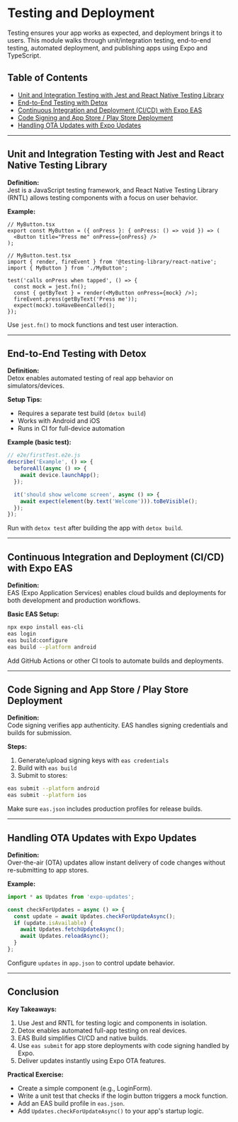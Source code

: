 
# Testing and Deployment

Testing ensures your app works as expected, and deployment brings it to users. This module walks through unit/integration testing, end-to-end testing, automated deployment, and publishing apps using Expo and TypeScript.

## Table of Contents
- [Unit and Integration Testing with Jest and React Native Testing Library](#unit-and-integration-testing-with-jest-and-react-native-testing-library)
- [End-to-End Testing with Detox](#end-to-end-testing-with-detox)
- [Continuous Integration and Deployment (CI/CD) with Expo EAS](#continuous-integration-and-deployment-cicd-with-expo-eas)
- [Code Signing and App Store / Play Store Deployment](#code-signing-and-app-store--play-store-deployment)
- [Handling OTA Updates with Expo Updates](#handling-ota-updates-with-expo-updates)

---

## Unit and Integration Testing with Jest and React Native Testing Library

**Definition:**  
Jest is a JavaScript testing framework, and React Native Testing Library (RNTL) allows testing components with a focus on user behavior.

**Example:**

```tsx
// MyButton.tsx
export const MyButton = ({ onPress }: { onPress: () => void }) => (
  <Button title="Press me" onPress={onPress} />
);

// MyButton.test.tsx
import { render, fireEvent } from '@testing-library/react-native';
import { MyButton } from './MyButton';

test('calls onPress when tapped', () => {
  const mock = jest.fn();
  const { getByText } = render(<MyButton onPress={mock} />);
  fireEvent.press(getByText('Press me'));
  expect(mock).toHaveBeenCalled();
});
```

Use `jest.fn()` to mock functions and test user interaction.

---

## End-to-End Testing with Detox

**Definition:**  
Detox enables automated testing of real app behavior on simulators/devices.

**Setup Tips:**
- Requires a separate test build (`detox build`)
- Works with Android and iOS
- Runs in CI for full-device automation

**Example (basic test):**

```js
// e2e/firstTest.e2e.js
describe('Example', () => {
  beforeAll(async () => {
    await device.launchApp();
  });

  it('should show welcome screen', async () => {
    await expect(element(by.text('Welcome'))).toBeVisible();
  });
});
```

Run with `detox test` after building the app with `detox build`.

---

## Continuous Integration and Deployment (CI/CD) with Expo EAS

**Definition:**  
EAS (Expo Application Services) enables cloud builds and deployments for both development and production workflows.

**Basic EAS Setup:**

```bash
npx expo install eas-cli
eas login
eas build:configure
eas build --platform android
```

Add GitHub Actions or other CI tools to automate builds and deployments.

---

## Code Signing and App Store / Play Store Deployment

**Definition:**  
Code signing verifies app authenticity. EAS handles signing credentials and builds for submission.

**Steps:**
1. Generate/upload signing keys with `eas credentials`
2. Build with `eas build`
3. Submit to stores:

```bash
eas submit --platform android
eas submit --platform ios
```

Make sure `eas.json` includes production profiles for release builds.

---

## Handling OTA Updates with Expo Updates

**Definition:**  
Over-the-air (OTA) updates allow instant delivery of code changes without re-submitting to app stores.

**Example:**

```ts
import * as Updates from 'expo-updates';

const checkForUpdates = async () => {
  const update = await Updates.checkForUpdateAsync();
  if (update.isAvailable) {
    await Updates.fetchUpdateAsync();
    await Updates.reloadAsync();
  }
};
```

Configure `updates` in `app.json` to control update behavior.

---

## Conclusion

**Key Takeaways:**
1. Use Jest and RNTL for testing logic and components in isolation.
2. Detox enables automated full-app testing on real devices.
3. EAS Build simplifies CI/CD and native builds.
4. Use `eas submit` for app store deployments with code signing handled by Expo.
5. Deliver updates instantly using Expo OTA features.

**Practical Exercise:**
- Create a simple component (e.g., LoginForm).
- Write a unit test that checks if the login button triggers a mock function.
- Add an EAS build profile in `eas.json`.
- Add `Updates.checkForUpdateAsync()` to your app's startup logic.
